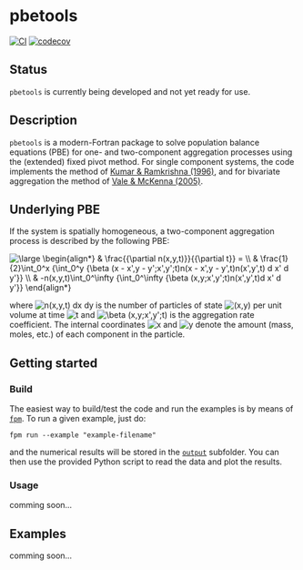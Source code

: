 # pbetools

[![CI](https://github.com/HugoMVale/pbetools/workflows/CI/badge.svg)](https://github.com/HugoMVale/pbetools/actions)
[![codecov](https://codecov.io/gh/HugoMVale/pbetools/branch/main/graph/badge.svg?token=1XL5LQSO9P)](https://codecov.io/gh/HugoMVale/pbetools)

## Status

`pbetools` is currently being developed and not yet ready for use.

## Description

`pbetools` is a modern-Fortran package to solve population balance equations (PBE) for one- and two-component aggregation processes using the (extended) fixed pivot method. For single component systems, the code implements the method of [Kumar & Ramkrishna (1996)](https://doi.org/10.1016/0009-2509(96)88489-2), and for bivariate aggregation the method of [Vale & McKenna (2005)](https://doi.org/10.1021/ie050179s).

## Underlying PBE

If the system is spatially homogeneous, a two-component aggregation process is described by the following PBE:

<img src="https://latex.codecogs.com/svg.latex?\large&space;\begin{align*}&space;&&space;\frac{{\partial&space;n(x,y,t)}}{{\partial&space;t}}&space;=&space;\\&space;&&space;\frac{1}{2}\int_0^x&space;{\int_0^y&space;{\beta&space;(x&space;-&space;x',y&space;-&space;y';x',y';t)n(x&space;-&space;x',y&space;-&space;y',t)n(x',y',t)&space;d&space;x'&space;d&space;y'}}&space;\\&space;&&space;-n(x,y,t)\int_0^\infty&space;{\int_0^\infty&space;{\beta&space;(x,y;x',y';t)n(x',y',t)d&space;x'&space;d&space;y'}}&space;\end{align*}" title="\large \begin{align*} & \frac{{\partial n(x,y,t)}}{{\partial t}} = \\ & \frac{1}{2}\int_0^x {\int_0^y {\beta (x - x',y - y';x',y';t)n(x - x',y - y',t)n(x',y',t) d x' d y'}} \\ & -n(x,y,t)\int_0^\infty {\int_0^\infty {\beta (x,y;x',y';t)n(x',y',t)d x' d y'}} \end{align*}" />

where <img src="https://latex.codecogs.com/svg.latex?\inline&space;n(x,y,t)&space;dx&space;dy" title="n(x,y,t) dx dy" /> is the number of particles of state <img src="https://latex.codecogs.com/svg.latex?\inline&space;(x,y)" title="(x,y)" /> per unit volume at time <img src="https://latex.codecogs.com/svg.latex?t" title="t" /> and <img src="https://latex.codecogs.com/svg.latex?\beta&space;(x,y;x',y';t)" title="\beta (x,y;x',y';t)" /> is the aggregation rate coefficient. The internal coordinates <img src="https://latex.codecogs.com/svg.latex?x" title="x" /> and <img src="https://latex.codecogs.com/svg.latex?y" title="y" /> denote the amount (mass, moles, etc.) of each component in the particle.

## Getting started

### Build

The easiest way to build/test the code and run the examples is by means of [`fpm`](https://fpm.fortran-lang.org/en/index.html). To run a given example, just do:

```
fpm run --example "example-filename"
```

and the numerical results will be stored in the [`output`](/output) subfolder. You can then use the provided Python script to read the data and plot the results.

### Usage

comming soon...

## Examples

comming soon...
